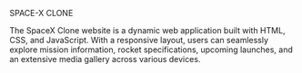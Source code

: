 SPACE-X CLONE

The SpaceX Clone website is a dynamic web application built with HTML, CSS, and JavaScript. With a responsive layout, users can seamlessly explore mission information, rocket specifications, upcoming launches, and an extensive media gallery across various devices.
